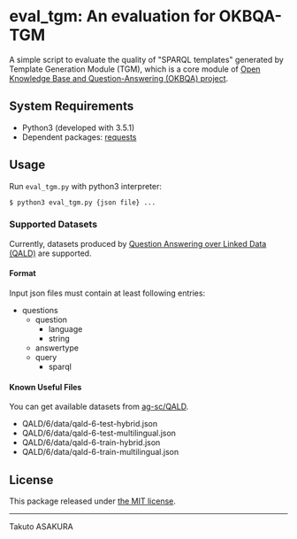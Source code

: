 # eval_tgm: An evaluation for OKBQA-TGM

A simple script to evaluate the quality of "SPARQL templates" generated by Template Generation Module (TGM), which is a core module of [Open Knowledge Base and Question-Answering (OKBQA) project](http://www.okbqa.org/).

## System Requirements

* Python3 (developed with 3.5.1)
* Dependent packages: [requests](https://github.com/requests/requests)

## Usage

Run `eval_tgm.py` with python3 interpreter:

```
$ python3 eval_tgm.py {json file} ...
```

### Supported Datasets

Currently, datasets produced by [Question Answering over Linked Data (QALD)](https://qald.sebastianwalter.org/) are supported.

#### Format

Input json files must contain at least following entries:

* questions
	* question
		* language
		* string
	* answertype
	* query
		* sparql

#### Known Useful Files

You can get available datasets from [ag-sc/QALD](https://github.com/ag-sc/QALD).

* QALD/6/data/qald-6-test-hybrid.json
* QALD/6/data/qald-6-test-multilingual.json
* QALD/6/data/qald-6-train-hybrid.json
* QALD/6/data/qald-6-train-multilingual.json

## License

This package released under [the MIT license](./LICENSE).

---

Takuto ASAKURA